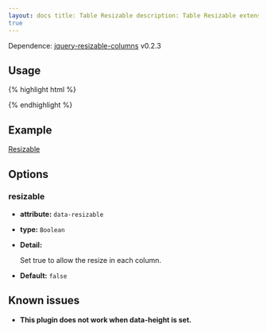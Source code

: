```yaml
---
layout: docs title: Table Resizable description: Table Resizable extension of Bootstrap Table. group: extensions toc:
true
---
```


Dependence: [jquery-resizable-columns](https://github.com/dobtco/jquery-resizable-columns) v0.2.3

## Usage

{% highlight html %}
<script src="extensions/resizable/bootstrap-table-resizable.js"></script>
{% endhighlight %}

## Example

[Resizable](https://examples.bootstrap-table.com/#extensions/resizable.html)

## Options

### resizable

- **attribute:** `data-resizable`

- **type:** `Boolean`

- **Detail:**

  Set true to allow the resize in each column.

- **Default:** `false`

## Known issues

- **This plugin does not work when data-height is set.**
